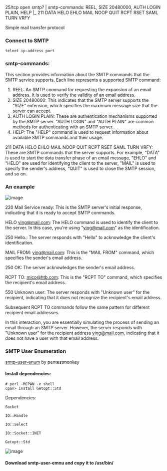 25/tcp    open  smtp?
| smtp-commands: REEL, SIZE 20480000, AUTH LOGIN PLAIN, HELP
|_ 211 DATA HELO EHLO MAIL NOOP QUIT RCPT RSET SAML TURN VRFY

Simple mail transfer protocol
### Connect to SMTP
```
telnet ip-address port
```

### smtp-commands: 
This section provides information about the SMTP commands that the SMTP service supports. 
Each line represents a supported SMTP command:
1. REEL: An SMTP command for requesting the expansion of an email address. It is used to verify the validity of an email address.
2. SIZE 20480000: This indicates that the SMTP server supports the "SIZE" extension, which specifies the maximum message size that the server can accept.
3. AUTH LOGIN PLAIN: These are authentication mechanisms supported by the SMTP server. "AUTH LOGIN" and "AUTH PLAIN" are common methods for authenticating with an SMTP server.
4. HELP: The "HELP" command is used to request information about available SMTP commands and their usage.

211 DATA HELO EHLO MAIL NOOP QUIT RCPT RSET SAML TURN VRFY: These are SMTP commands that the server supports. For example, "DATA" is used to start the data transfer phase of an email message, "EHLO" and "HELO" are used for identifying the client to the server, "MAIL" is used to specify the sender's address, "QUIT" is used to close the SMTP session, and so on.
### An example
![image](https://github.com/Miranda-Bai/Ying_Notes/assets/120993025/667315d6-5ad0-49f4-971f-313fddfc8491)


220 Mail Service ready: This is the SMTP server's initial response, indicating that it is ready to accept SMTP commands.

HELO ying@mail.com: The HELO command is used to identify the client to the server. In this case, you're using "ying@mail.com" as the identification.

250 Hello.: The server responds with "Hello" to acknowledge the client's identification.

MAIL FROM: <ying@mail.com>: This is the "MAIL FROM" command, which specifies the sender's email address.

250 OK: The server acknowledges the sender's email address.

RCPT TO: <mico@htb.com>: This is the "RCPT TO" command, which specifies the recipient's email address.

550 Unknown user: The server responds with "Unknown user" for the recipient, indicating that it does not recognize the recipient's email address.

Subsequent RCPT TO commands follow the same pattern for different recipient email addresses.

In this interaction, you are essentially simulating the process of sending an email through an SMTP server. However, the server responds with "Unknown user" for the recipient address <ying@mail.com>, indicating that it does not have a user with that email address.

### SMTP User Enumeration

[smtp-user-enum](https://pentestmonkey.net/tools/user-enumeration/smtp-user-enum) by pentestmonkey

#### Install dependencies:
   ```
   # perl -MCPAN -e shell
   cpan> install Getopt::Std
   ```
Dependencies:
    
    Socket
    
    IO::Handle
    
    IO::Select
    
    IO::Socket::INET
    
    Getopt::Std
   
![image](https://github.com/Miranda-Bai/Ying_Notes/assets/120993025/9df1fb27-dcd2-4f74-b395-f07b96553eed)

#### Download smtp-user-emnu and copy it to /usr/bin/
 
